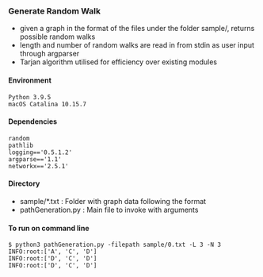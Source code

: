 ### Generate Random Walk
- given a graph in the format of the files under the folder sample/, returns possible random walks
- length and number of random walks are read in from stdin as user input through argparser
- Tarjan algorithm utilised for efficiency over existing modules

#### Environment
```
Python 3.9.5
macOS Catalina 10.15.7
```

#### Dependencies

```
random
pathlib
logging=='0.5.1.2'
argparse=='1.1'
networkx=='2.5.1'
```

#### Directory

- sample/*.txt : Folder with graph data following the format
- pathGeneration.py : Main file to invoke with arguments

#### To run on command line

```
$ python3 pathGeneration.py -filepath sample/0.txt -L 3 -N 3
INFO:root:['A', 'C', 'D']
INFO:root:['D', 'C', 'D']
INFO:root:['D', 'C', 'D']
```
